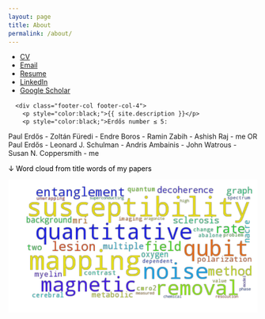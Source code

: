 ```yaml
---
layout: page
title: About
permalink: /about/
---
```

  <div class="wrapper">
    <div class="footer-col-wrapper">
      <div class="footer-col footer-col-3">
        <ul class="social-media-list"> 
        <li><a href='https://rawgit.com/nosarthur/CV_resume/master/DongZHOU_CV.pdf'>CV</a> </li>
        <li><a href="mailto:{{ site.email }}">Email</a></li>
        <li><a href='https://rawgit.com/nosarthur/CV_resume/master/DongZHOU_resume.pdf'>Resume</a> </li>
        <li><a href="https://www.linkedin.com/in/dong-zhou-84252914">LinkedIn</a></li>
        <li><a href="http://scholar.google.com/citations?hl=en&user=9RcAQTUAAAAJ">Google Scholar</a></li>
        </ul>
      </div>

      <div class="footer-col footer-col-4">
        <p style="color:black;">{{ site.description }}</p>
        <p style="color:black;">Erdős number ≤ 5:
Paul Erdős -  Zoltán Füredi - Endre Boros - Ramin Zabih - Ashish Raj - me OR
Paul Erdős - Leonard J. Schulman - Andris Ambainis - John Watrous - Susan N. Coppersmith - me
        </p>
        <p style="color:black;"> &darr; Word cloud from title words of my papers </p>
      </div>
      <img src='https://raw.githubusercontent.com/nosarthur/CV_resume/master/keywords/wordcloud.png'>
    </div>
  </div>


